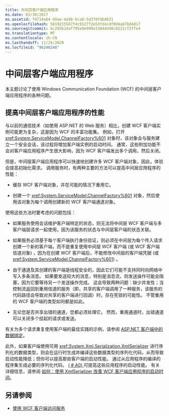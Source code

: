 ```yaml
---
title: 中间层客户端应用程序
ms.date: 03/30/2017
ms.assetid: f9714a64-d0ae-4a98-bca0-5d370fdbd631
ms.openlocfilehash: 5019215567f4c9127f2e53fd4cdf0d4a67b84d17
ms.sourcegitcommit: bc293b14af795e0e999e3304dd40c0222cf2ffe4
ms.translationtype: MT
ms.contentlocale: zh-CN
ms.lasthandoff: 11/26/2020
ms.locfileid: "96248248"
---
```

# <a name="middle-tier-client-applications"></a>中间层客户端应用程序

本主题讨论了使用 Windows Communication Foundation (WCF) 的中间层客户端应用程序的各种问题。  
  
## <a name="increasing-middle-tier-client-performance"></a>提高中间层客户端应用程序的性能  

 与以前的通信技术（如使用 ASP.NET 的 Web 服务）相比，创建 WCF 客户端实例可能更为复杂，这是因为 WCF 的丰富功能集。 例如，打开 <xref:System.ServiceModel.ChannelFactory%601> 对象时，该对象会与服务建立一个安全会话，该过程将增加客户端实例的启动时间。 通常，这些附加功能不会对客户端应用程序产生很大影响，因为 WCF 客户端发出多个调用，然后关闭。  
  
 但是，中间层客户端应用程序可以快速地创建许多 WCF 客户端对象，因此，体验会提高初始化需求。 调用服务时，有两种主要的方法可以提高中间层应用程序的性能：  
  
- 缓存 WCF 客户端对象，并在可能的情况下重用它。  
  
- 创建一个 <xref:System.ServiceModel.ChannelFactory%601> 对象，然后使用该对象为每个调用创建新的 WCF 客户端通道对象。  
  
 使用这些方法时要考虑的问题包括：  
  
- 如果服务使用会话维护客户端特定的状态，则无法将中间层 WCF 客户端与多客户端层请求一起使用，因为该服务的状态与中间层客户端的状态关联。  
  
- 如果服务必须基于每个客户端执行身份验证，则必须在中间层为每个传入请求创建一个新的客户端，而不是重复使用中间层 WCF 客户端 (或 WCF 客户端信道对象) ，因为在创建 WCF 客户端后，不能修改中间层的客户端凭据 (或 <xref:System.ServiceModel.ChannelFactory%601>) 。  
  
- 由于通道及其创建的客户端是线程安全的，因此它们可能不支持同时向网络中写入多条消息。 如果要发送较大的消息，特别是消息流，则发送操作可能会阻塞，因为它要等待另一个发送操作完成。 这会导致两种问题：缺少并发性；当控制流返回到重用信道的服务（即，共享的客户端调用了一种服务，该服务的代码路径会导致对共享的客户端进行回调）时，存在死锁的可能性。 不管重用的 WCF 客户端的类型如何都是如此。  
  
- 无论您是否共享出错的通道，您都必须处理它。 然而，重用通道时，出错通道可以关闭多个挂起的请求或发送。  
  
 有关为多个请求重复使用客户端的最佳实践的示例，请参阅 [ASP.NET 客户端中的数据绑定](../samples/data-binding-in-an-aspnet-client.md)。  
  
 此外，如果客户端使用可用 <xref:System.Xml.Serialization.XmlSerializer> 进行序列化的数据类型，则会在运行时生成并编译这些数据类型的序列化代码，从而导致启动性能降低；但你可以提高那些客户端的启动性能。 通过从应用程序的编译的程序集生成必要的序列化代码， [ ( # A0) ](../servicemodel-metadata-utility-tool-svcutil-exe.md) 可提高这些应用程序的启动性能。 有关详细信息，请参阅 [如何：使用 XmlSerializer 改善 WCF 客户端应用程序的启动时间](startup-time-of-wcf-client-applications-using-the-xmlserializer.md)。  
  
## <a name="see-also"></a>另请参阅

- [使用 WCF 客户端访问服务](accessing-services-using-a-client.md)
